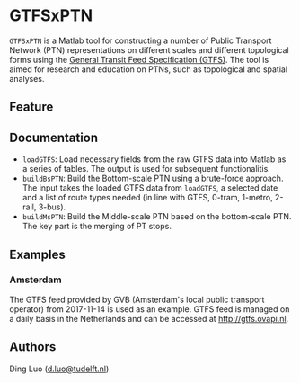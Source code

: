 # GTFSxPTN

``GTFSxPTN`` is a Matlab tool for constructing a number of Public Transport Network (PTN) representations on different scales and different topological forms using the [General Transit Feed Specification (GTFS)](https://developers.google.com/transit/gtfs/). The tool is aimed for research and education on PTNs, such as topological and spatial analyses. 

## Feature

## Documentation
* `loadGTFS`: Load necessary fields from the raw GTFS data into Matlab as a series of tables. The output is used for subsequent functionalitis.
* `buildBsPTN`: Build the Bottom-scale PTN using a brute-force approach. The input takes the loaded GTFS data from `loadGTFS`, a selected date and a list of route types needed (in line with GTFS, 0-tram, 1-metro, 2-rail, 3-bus).
* `buildMsPTN`: Build the Middle-scale PTN based on the bottom-scale PTN. The key part is the merging of PT stops. 



## Examples
### Amsterdam
The GTFS feed provided by GVB (Amsterdam's local public transport operator) from 2017-11-14 is used as an example. GTFS feed is managed on a daily basis in the Netherlands and can be accessed at http://gtfs.ovapi.nl.



## Authors
Ding Luo (d.luo@tudelft.nl)
